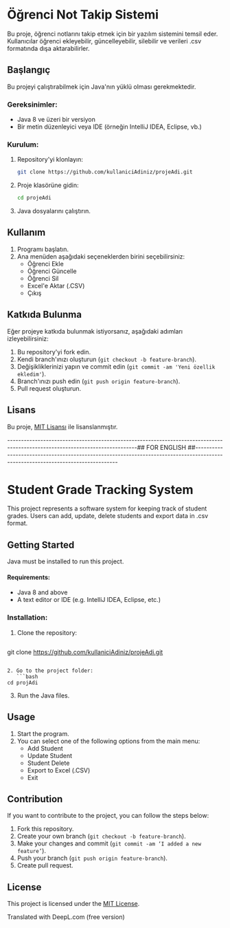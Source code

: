 # Öğrenci Not Takip Sistemi

Bu proje, öğrenci notlarını takip etmek için bir yazılım sistemini temsil eder. Kullanıcılar öğrenci ekleyebilir, güncelleyebilir, silebilir ve verileri .csv formatında dışa aktarabilirler.

## Başlangıç

Bu projeyi çalıştırabilmek için Java'nın yüklü olması gerekmektedir. 

### Gereksinimler:
- Java 8 ve üzeri bir versiyon
- Bir metin düzenleyici veya IDE (örneğin IntelliJ IDEA, Eclipse, vb.)

### Kurulum:

1. Repository'yi klonlayın:
    ```bash
    git clone https://github.com/kullaniciAdiniz/projeAdi.git
    ```

2. Proje klasörüne gidin:
    ```bash
    cd projeAdi
    ```

3. Java dosyalarını çalıştırın.

## Kullanım

1. Programı başlatın.
2. Ana menüden aşağıdaki seçeneklerden birini seçebilirsiniz:
    - Öğrenci Ekle
    - Öğrenci Güncelle
    - Öğrenci Sil
    - Excel'e Aktar (.CSV)
    - Çıkış

## Katkıda Bulunma

Eğer projeye katkıda bulunmak istiyorsanız, aşağıdaki adımları izleyebilirsiniz:

1. Bu repository'yi fork edin.
2. Kendi branch'ınızı oluşturun (`git checkout -b feature-branch`).
3. Değişikliklerinizi yapın ve commit edin (`git commit -am 'Yeni özellik ekledim'`).
4. Branch'ınızı push edin (`git push origin feature-branch`).
5. Pull request oluşturun.

## Lisans

Bu proje, [MIT Lisansı](https://opensource.org/licenses/MIT) ile lisanslanmıştır.

-----------------------------------------------------------------------------------------------------------------------------## FOR ENGLISH ##--------------------------------------------------------------------------------------------------------------------------------

# Student Grade Tracking System

This project represents a software system for keeping track of student grades. Users can add, update, delete students and export data in .csv format.

## Getting Started

Java must be installed to run this project. 

#### Requirements:
- Java 8 and above
- A text editor or IDE (e.g. IntelliJ IDEA, Eclipse, etc.)

### Installation:

1. Clone the repository:
    ```bash
 git clone https://github.com/kullaniciAdiniz/projeAdi.git
 ```

2. Go to the project folder:
    ```bash
 cd projAdi
 ```

3. Run the Java files.

## Usage

1. Start the program.
2. You can select one of the following options from the main menu:
    - Add Student
    - Update Student
    - Student Delete
    - Export to Excel (.CSV)
    - Exit

## Contribution

If you want to contribute to the project, you can follow the steps below:

1. Fork this repository.
2. Create your own branch (`git checkout -b feature-branch`).
3. Make your changes and commit (`git commit -am ‘I added a new feature’`).
4. Push your branch (`git push origin feature-branch`).
5. Create pull request.

## License

This project is licensed under the [MIT License](https://opensource.org/licenses/MIT).

Translated with DeepL.com (free version)
